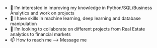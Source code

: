 - 👀 I’m interested in improving my knowledge in Python/SQL/Business Analytics and work on projects
- 🌱 I have skills in machine learning, deep learning and database manipulation
- 💞️ I’m looking to collaborate on different projects from Real Estate analytics to financial markets
- 📫 How to reach me --> Message me

<!---
Matt77420/Matt77420 is a ✨ special ✨ repository because its `README.md` (this file) appears on your GitHub profile.
You can click the Preview link to take a look at your changes.
--->
